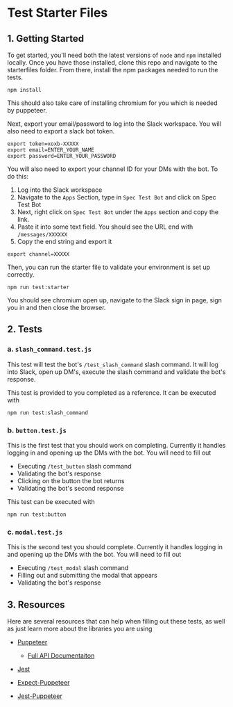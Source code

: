 # Test Starter Files


 ## 1. Getting Started

To get started, you'll need both the latest versions of `node` and `npm` installed locally. Once you have those installed, clone this repo and navigate to the starterfiles folder. From there, install the npm packages needed to run the tests.
```
npm install
```
This should also take care of installing chromium for you which is needed by puppeteer.

Next, export your email/password to log into the Slack workspace. You will also need to export a slack bot token.
```
export token=xoxb-XXXXX
export email=ENTER_YOUR_NAME
export password=ENTER_YOUR_PASSWORD
```

You will also need to export your channel ID for your DMs with the bot. To do this:

1. Log into the Slack workspace
2. Navigate to the `Apps` Section, type in `Spec Test Bot` and click on Spec Test Bot
3. Next, right click on `Spec Test Bot` under the `Apps` section and copy the link.
4. Paste it into some text field. You should see the URL end with `/messages/XXXXXX`
5. Copy the end string and export it
```
export channel=XXXXX
```

Then, you can run the starter file to validate your environment is set up correctly.
```
npm run test:starter
```

You should see chromium open up, navigate to the Slack sign in page, sign you in and then close the browser. 

## 2. Tests

### a. `slash_command.test.js`

This test will test the bot's `/test_slash_command` slash command. It will log into Slack, open up DM's, execute the slash command and validate the bot's response.

This test is provided to you completed as a reference. It can be executed with

```
npm run test:slash_command
```

### b. `button.test.js`

This is the first test that you should work on completing. Currently it handles logging in and opening up the DMs with the bot. You will need to fill out

- Executing `/test_button` slash command
- Validating the bot's response
- Clicking on the button the bot returns
- Validating the bot's second response

This test can be executed with

```
npm run test:button
```

### c. `modal.test.js`

This is the second test you should complete. Currently it handles logging in and opening up the DMs with the bot. You will need to fill out

- Executing `/test_modal` slash command
- Filling out and submitting the modal that appears
- Validating the bot's response

## 3. Resources

Here are several resources that can help when filling out these tests, as well as just learn more about the libraries you are using

- [Puppeteer](https://github.com/GoogleChrome/puppeteer)
  - [Full API Documentaiton](https://github.com/GoogleChrome/puppeteer/blob/master/docs/api.md)

- [Jest](https://jestjs.io/)

- [Expect-Puppeteer](https://github.com/smooth-code/jest-puppeteer/tree/master/packages/expect-puppeteer)

- [Jest-Puppeteer](https://github.com/smooth-code/jest-puppeteer)
